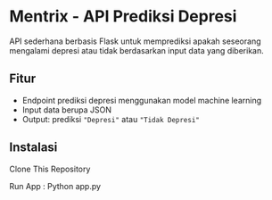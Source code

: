 # Mentrix - API Prediksi Depresi

API sederhana berbasis Flask untuk memprediksi apakah seseorang mengalami depresi atau tidak berdasarkan input data yang diberikan.

## Fitur

- Endpoint prediksi depresi menggunakan model machine learning
- Input data berupa JSON
- Output: prediksi `"Depresi"` atau `"Tidak Depresi"`

## Instalasi

Clone This Repository

Run App : Python app.py
